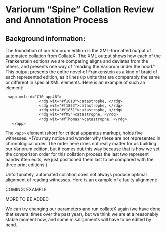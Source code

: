 # Variorum “Spine” Collation Review and Annotation Process

## Background information: 
The foundation of our Variorum edition is the XML-formatted output of automated collation from CollateX. The XML output shows how each of the Frankenstein editions we are comparing aligns and deviates from the others, and presents one way of “reading the Variorum under the hood." This output presents the entire novel of Frankenstein as a kind of braid of each represented edition, as it lines up units that are comparably the same or different in special XML elements. Here is an example of such an element:

```
 <app xml:id="C10_app48">
               <rdg wit="#f1818">catastrophe, </rdg>
               <rdg wit="#f1823">catastrophe, </rdg>
               <rdg wit="#f1831">catastrophe, </rdg>
               <rdg wit="#fMS">catastrophe; </rdg>
               <rdg wit="#fThomas">catastrophe, </rdg>
   </app>

```

The `<app>` element (short for critical apparatus markup), holds five witnesses. *(You may notice and wonder why these are not represented in chronological order. The order here does not really matter for us building our Variorum edition, but it comes out this way because that is how we set the comparison order for this collation process the last two represent handwritten edits, we just positioned them last to be compared with the three print editions.)


Unfortunately, automated collation does not always produce optimal alignment of reading witnesses. Here is an example of a faulty alignment: 

COMING: EXAMPLE

MORE TO BE ADDED 




We can try changing our parameters and run collateX again (we have done that several times over the past year), but we think we are at a reasonably stable moment now, and some misalignments will have to be edited by hand. 
